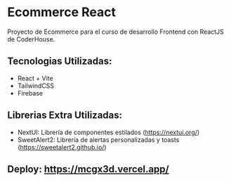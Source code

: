 # Ecommerce React 

Proyecto de Ecommerce para el curso de desarrollo Frontend con ReactJS de CoderHouse.



## Tecnologias Utilizadas:
- React + Vite
- TailwindCSS 
- Firebase

## Librerias Extra Utilizadas:
- NextUI: Librería de componentes estilados (https://nextui.org/)
- SweetAlert2: Librería de alertas personalizadas y toasts (https://sweetalert2.github.io/)  

## Deploy: https://mcgx3d.vercel.app/